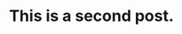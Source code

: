 ---
title: 
  - This is a second post.
secondary:
  - This is a longer secondary area to see what this will look like with a large amount of text. If you are reading this by accident, please be advised that you are apart of an experiment for world domination. Please do not tell your friends, they are very sensitive to these critical issues. Thank you, and enjoy your cake.
reference: http://google.com
---